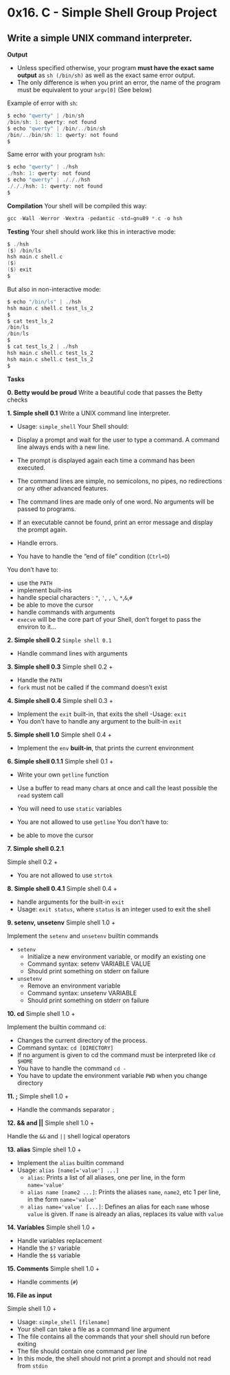 # 0x16. C - Simple Shell Group Project
## Write a simple UNIX command interpreter.

**Output**
 - Unless specified otherwise, your program **must have the exact same output** as `sh (/bin/sh)` as well as the exact same error output.
 - The only difference is when you print an error, the name of the program must be equivalent to your `argv[0]` (See below)

Example of error with `sh`:

```c
$ echo "qwerty" | /bin/sh
/bin/sh: 1: qwerty: not found
$ echo "qwerty" | /bin/../bin/sh
/bin/../bin/sh: 1: qwerty: not found
$
```

Same error with your program `hsh`:

```c
$ echo "qwerty" | ./hsh
./hsh: 1: qwerty: not found
$ echo "qwerty" | ./././hsh
./././hsh: 1: qwerty: not found
$
```

**Compilation**
Your shell will be compiled this way:

```c
gcc -Wall -Werror -Wextra -pedantic -std=gnu89 *.c -o hsh
```

**Testing**
Your shell should work like this in interactive mode:

```c
$ ./hsh
($) /bin/ls
hsh main.c shell.c
($)
($) exit
$
```

But also in non-interactive mode:

```c
$ echo "/bin/ls" | ./hsh
hsh main.c shell.c test_ls_2
$
$ cat test_ls_2
/bin/ls
/bin/ls
$
$ cat test_ls_2 | ./hsh
hsh main.c shell.c test_ls_2
hsh main.c shell.c test_ls_2
$
```

**Tasks**

**0. Betty would be proud**
Write a beautiful code that passes the Betty checks

**1. Simple shell 0.1**
Write a UNIX command line interpreter.
- Usage: `simple_shell`
Your Shell should:

- Display a prompt and wait for the user to type a command. A command line always ends with a new line.
- The prompt is displayed again each time a command has been executed.
- The command lines are simple, no semicolons, no pipes, no redirections or any other advanced features.
- The command lines are made only of one word. No arguments will be passed to programs.
- If an executable cannot be found, print an error message and display the prompt again.
- Handle errors.
- You have to handle the “end of file” condition (`Ctrl+D`)

You don’t have to:

- use the `PATH`
- implement built-ins
- handle special characters : `"`, `'`, `,` `\`, `*`,`&`,`#`
- be able to move the cursor
- handle commands with arguments
- `execve` will be the core part of your Shell, don’t forget to pass the environ to it…

**2. Simple shell 0.2**
`Simple shell 0.1`
- Handle command lines with arguments

**3. Simple shell 0.3**
Simple shell 0.2 +
- Handle the `PATH`
- `fork` must not be called if the command doesn’t exist

**4. Simple shell 0.4**
Simple shell 0.3 +
- Implement the `exit` built-in, that exits the shell
-Usage: `exit`
- You don’t have to handle any argument to the built-in `exit`

**5. Simple shell 1.0**
Simple shell 0.4 +
- Implement the `env` **built-in**, that prints the current environment

**6. Simple shell 0.1.1**
Simple shell 0.1 +

- Write your own `getline` function
- Use a buffer to read many chars at once and call the least possible the `read` system call
- You will need to use `static` variables
- You are not allowed to use `getline`
You don’t have to:

- be able to move the cursor
 
**7. Simple shell 0.2.1**

Simple shell 0.2 +

- You are not allowed to use `strtok`

**8. Simple shell 0.4.1**
Simple shell 0.4 +

- handle arguments for the built-in `exit`
- Usage: `exit status`, where `status` is an integer used to exit the shell

**9. setenv, unsetenv**
Simple shell 1.0 +

Implement the `setenv` and `unsetenv` builtin commands

- `setenv`
 	- Initialize a new environment variable, or modify an existing one
	- Command syntax: setenv VARIABLE VALUE
	- Should print something on stderr on failure
- `unsetenv`
	- Remove an environment variable
	- Command syntax: unsetenv VARIABLE
	- Should print something on stderr on failure

**10. cd**
Simple shell 1.0 +

Implement the builtin command `cd`:

- Changes the current directory of the process.
- Command syntax: `cd [DIRECTORY]`
- If no argument is given to cd the command must be interpreted like `cd $HOME`
- You have to handle the command `cd -`
- You have to update the environment variable `PWD` when you change directory

**11. ;**
Simple shell 1.0 +

- Handle the commands separator `;`

**12. && and ||**
Simple shell 1.0 +

Handle the `&&` and `||` shell logical operators

**13. alias**
Simple shell 1.0 +

- Implement the `alias` builtin command
- Usage: `alias [name[='value'] ...]`
	- `alias`: Prints a list of all aliases, one per line, in the form `name='value'`
	- `alias name [name2 ...]`: Prints the aliases `name`, `name2`, etc 1 per line, in the form `name='value'`
	- `alias name='value' [...]`: Defines an alias for each `name` whose `value` is given. If `name` is already an alias, replaces its value with `value`

**14. Variables**
Simple shell 1.0 +

- Handle variables replacement
- Handle the `$?` variable
- Handle the `$$` variable

**15. Comments**
Simple shell 1.0 +

- Handle comments (`#`)


**16. File as input**

Simple shell 1.0 +

- Usage: `simple_shell [filename]`
- Your shell can take a file as a command line argument
- The file contains all the commands that your shell should run before exiting
- The file should contain one command per line
- In this mode, the shell should not print a prompt and should not read from `stdin`
